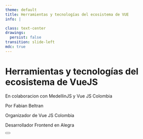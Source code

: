 ```yaml
---
theme: default
title: Herramientas y tecnologías del ecosistema de VUE
info: |

class: text-center
drawings:
  persist: false
transition: slide-left
mdc: true
---
```


# Herramientas y tecnologías del ecosistema de VueJS

En colaboracion con MedellinJS y Vue JS Colombia

Por Fabian Beltran

Organizador de Vue JS Colombia

Desarrollador Frontend en Alegra

<div class="abs-br m-6 text-xl">
  <button @click="$slidev.nav.openInEditor()" title="Open in Editor" class="slidev-icon-btn">
    <carbon:edit />
  </button>
  <a href="https://github.com/vuejsco/slides-tools-and-technologies" target="_blank" class="slidev-icon-btn">
    <carbon:logo-github />
  </a>
</div>

